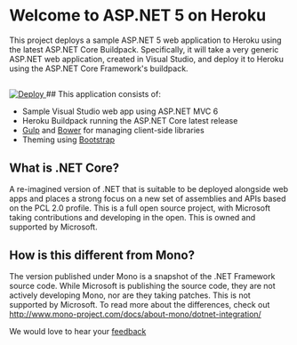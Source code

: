 # Welcome to ASP.NET 5 on Heroku

This project deploys a sample ASP.NET 5 web application to Heroku using the latest ASP.NET Core Buildpack. Specifically, it will take a very generic ASP.NET web application, created in Visual Studio, and deploy it to Heroku using the ASP.NET Core Framework's buildpack. 
<br><p>
##
<a href="https://heroku.com/deploy?template=https://github.com/herokumx/herokumxnet">
  <img src="https://www.herokucdn.com/deploy/button.svg" alt="Deploy">
</a>
## This application consists of:

*   Sample Visual Studio web app using ASP.NET MVC 6
*   Heroku Buildpack running the ASP.NET Core latest release
*   [Gulp](http://go.microsoft.com/fwlink/?LinkId=518007) and [Bower](http://go.microsoft.com/fwlink/?LinkId=518004) for managing client-side libraries
*   Theming using [Bootstrap](http://go.microsoft.com/fwlink/?LinkID=398939)

## What is .NET Core? 
A re-imagined version of .NET that is suitable to be deployed alongside web apps and places a strong focus on a new set of assemblies and APIs based on the PCL 2.0 profile. This is a full open source project, with Microsoft taking contributions and developing in the open. This is owned and supported by Microsoft.

## How is this different from Mono? 
The version published under Mono is a snapshot of the .NET Framework source code. While Microsoft is publishing the source code, they are not actively developing Mono, nor are they taking patches. This is not supported by Microsoft. To read more about the differences, check out http://www.mono-project.com/docs/about-mono/dotnet-integration/

We would love to hear your [feedback](https://www.heroku.com/contact)
